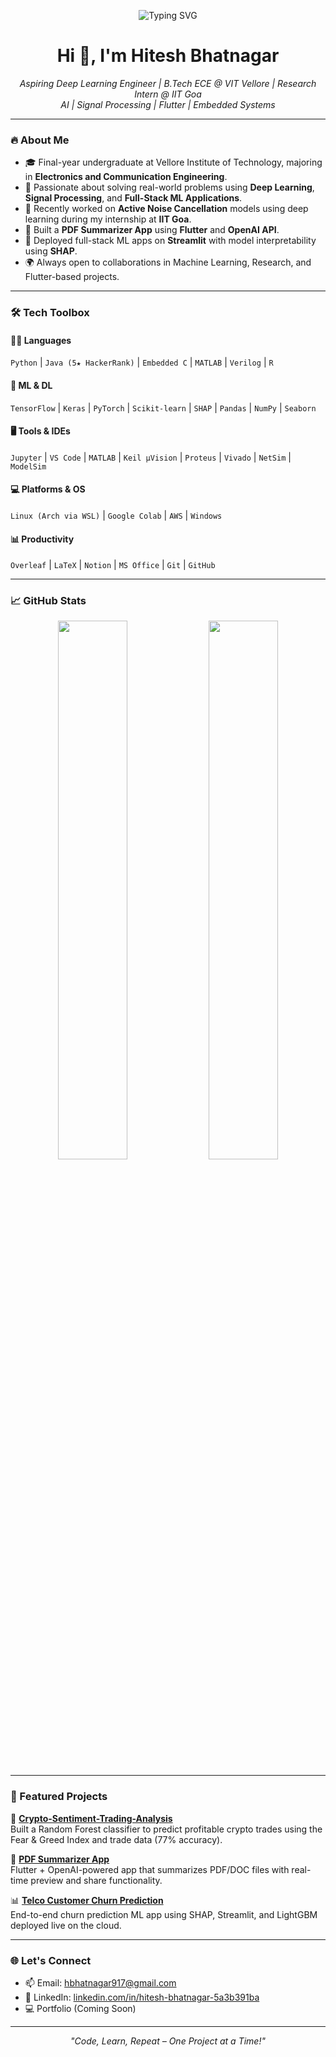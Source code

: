 <p align="center">
  <img src="https://readme-typing-svg.herokuapp.com?font=Fira+Code&weight=700&size=26&pause=1000&color=F75C7E&center=true&vCenter=true&width=800&lines=Hi+%F0%9F%91%8B%2C+I'm+Hitesh+Bhatnagar;Deep+Learning+Enthusiast+%7C+ECE+@+VIT+Vellore;Research+Intern+%40+IIT+Goa;Let's+Build+Something+Amazing!" alt="Typing SVG" />
</p>


<h1 align="center">Hi 👋, I'm Hitesh Bhatnagar</h1>

<p align="center">
  <em>Aspiring Deep Learning Engineer | B.Tech ECE @ VIT Vellore | Research Intern @ IIT Goa</em><br>
  <em>AI | Signal Processing | Flutter | Embedded Systems</em>
</p>

---

### 🔥 About Me

- 🎓 Final-year undergraduate at Vellore Institute of Technology, majoring in **Electronics and Communication Engineering**.
- 🧠 Passionate about solving real-world problems using **Deep Learning**, **Signal Processing**, and **Full-Stack ML Applications**.
- 🔬 Recently worked on **Active Noise Cancellation** models using deep learning during my internship at **IIT Goa**.
- 📱 Built a **PDF Summarizer App** using **Flutter** and **OpenAI API**.
- 🧾 Deployed full-stack ML apps on **Streamlit** with model interpretability using **SHAP**.
- 🌍 Always open to collaborations in Machine Learning, Research, and Flutter-based projects.

---

### 🛠️ Tech Toolbox

#### 👨‍💻 Languages
`Python` | `Java (5★ HackerRank)` | `Embedded C` | `MATLAB` | `Verilog` | `R`

#### 🧠 ML & DL
`TensorFlow` | `Keras` | `PyTorch` | `Scikit-learn` | `SHAP` | `Pandas` | `NumPy` | `Seaborn`

#### 🖥️ Tools & IDEs
`Jupyter` | `VS Code` | `MATLAB` | `Keil µVision` | `Proteus` | `Vivado` | `NetSim` | `ModelSim`

#### 💻 Platforms & OS
`Linux (Arch via WSL)` | `Google Colab` | `AWS` | `Windows`

#### 📊 Productivity
`Overleaf` | `LaTeX` | `Notion` | `MS Office` | `Git` | `GitHub`

---

### 📈 GitHub Stats

<p align="center">
  <img src="https://github-readme-stats.vercel.app/api?username=hitesh-bhatnagar&show_icons=true&theme=radical" width="47%"/>
  <img src="https://github-readme-streak-stats.herokuapp.com/?user=hitesh-bhatnagar&theme=radical" width="47%"/>
</p>

---

### 💼 Featured Projects

🚀 **[Crypto-Sentiment-Trading-Analysis](https://github.com/hitesh-bhatnagar/Crypto-Sentiment-Trading-Analysis)**  
Built a Random Forest classifier to predict profitable crypto trades using the Fear & Greed Index and trade data (77% accuracy).

📄 **[PDF Summarizer App](https://github.com/hitesh-bhatnagar/PDF-Summarizer_APP)**  
Flutter + OpenAI-powered app that summarizes PDF/DOC files with real-time preview and share functionality.

📊 **[Telco Customer Churn Prediction](https://github.com/hitesh-bhatnagar/Telco-Customer-Churn-Predictor-Full-Stack-ML-App-)**  
End-to-end churn prediction ML app using SHAP, Streamlit, and LightGBM deployed live on the cloud.

---

### 🌐 Let's Connect

- 📫 Email: [hbhatnagar917@gmail.com](mailto:hbhatnagar917@gmail.com)
- 💼 LinkedIn: [linkedin.com/in/hitesh-bhatnagar-5a3b391ba](https://linkedin.com/in/hitesh-bhatnagar-5a3b391ba)
- 💻 Portfolio (Coming Soon)

---

<p align="center"><em>"Code, Learn, Repeat – One Project at a Time!"</em></p>
